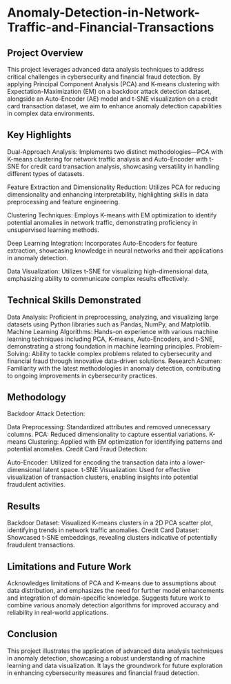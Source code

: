 # Anomaly-Detection-in-Network-Traffic-and-Financial-Transactions

## Project Overview
This project leverages advanced data analysis techniques to address critical challenges in cybersecurity and financial fraud detection. By applying Principal Component Analysis (PCA) and K-means clustering with Expectation-Maximization (EM) on a backdoor attack detection dataset, alongside an Auto-Encoder (AE) model and t-SNE visualization on a credit card transaction dataset, we aim to enhance anomaly detection capabilities in complex data environments.

## Key Highlights
Dual-Approach Analysis: Implements two distinct methodologies—PCA with K-means clustering for network traffic analysis and Auto-Encoder with t-SNE for credit card transaction analysis, showcasing versatility in handling different types of datasets.

Feature Extraction and Dimensionality Reduction: Utilizes PCA for reducing dimensionality and enhancing interpretability, highlighting skills in data preprocessing and feature engineering.

Clustering Techniques: Employs K-means with EM optimization to identify potential anomalies in network traffic, demonstrating proficiency in unsupervised learning methods.

Deep Learning Integration: Incorporates Auto-Encoders for feature extraction, showcasing knowledge in neural networks and their applications in anomaly detection.

Data Visualization: Utilizes t-SNE for visualizing high-dimensional data, emphasizing ability to communicate complex results effectively.

## Technical Skills Demonstrated
Data Analysis: Proficient in preprocessing, analyzing, and visualizing large datasets using Python libraries such as Pandas, NumPy, and Matplotlib.
Machine Learning Algorithms: Hands-on experience with various machine learning techniques including PCA, K-means, Auto-Encoders, and t-SNE, demonstrating a strong foundation in machine learning principles.
Problem-Solving: Ability to tackle complex problems related to cybersecurity and financial fraud through innovative data-driven solutions.
Research Acumen: Familiarity with the latest methodologies in anomaly detection, contributing to ongoing improvements in cybersecurity practices.

## Methodology
Backdoor Attack Detection:

Data Preprocessing: Standardized attributes and removed unnecessary columns.
PCA: Reduced dimensionality to capture essential variations.
K-means Clustering: Applied with EM optimization for identifying patterns and potential anomalies.
Credit Card Fraud Detection:

Auto-Encoder: Utilized for encoding the transaction data into a lower-dimensional latent space.
t-SNE Visualization: Used for effective visualization of transaction clusters, enabling insights into potential fraudulent activities.

## Results
Backdoor Dataset: Visualized K-means clusters in a 2D PCA scatter plot, identifying trends in network traffic anomalies.
Credit Card Dataset: Showcased t-SNE embeddings, revealing clusters indicative of potentially fraudulent transactions.

## Limitations and Future Work
Acknowledges limitations of PCA and K-means due to assumptions about data distribution, and emphasizes the need for further model enhancements and integration of domain-specific knowledge.
Suggests future work to combine various anomaly detection algorithms for improved accuracy and reliability in real-world applications.

## Conclusion
This project illustrates the application of advanced data analysis techniques in anomaly detection, showcasing a robust understanding of machine learning and data visualization. It lays the groundwork for future exploration in enhancing cybersecurity measures and financial fraud detection.
